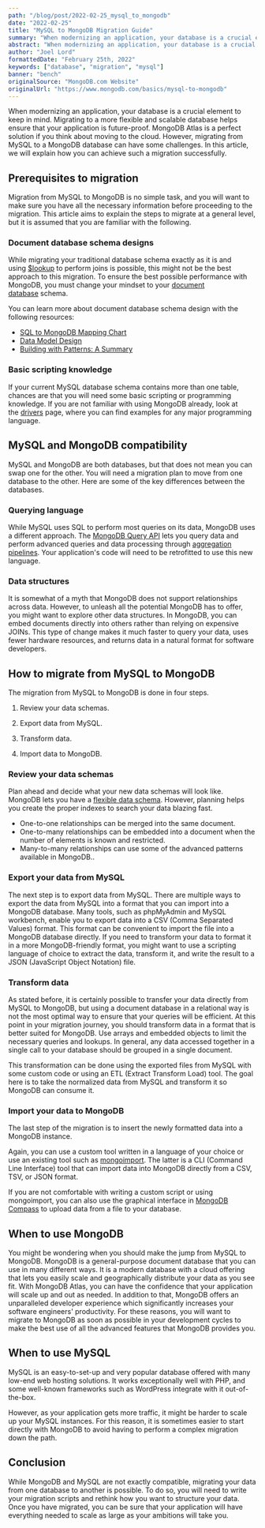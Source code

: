 ```yaml
---
path: "/blog/post/2022-02-25_mysql_to_mongodb"
date: "2022-02-25"
title: "MySQL to MongoDB Migration Guide"
summary: "When modernizing an application, your database is a crucial element to keep in mind. Migrating to a more flexible and scalable database helps ensure that your application is future-proof."
abstract: "When modernizing an application, your database is a crucial element to keep in mind. Migrating to a more flexible and scalable database helps ensure that your application is future-proof."
author: "Joel Lord"
formattedDate: "February 25th, 2022"
keywords: ["database", "migration", "mysql"]
banner: "bench"
originalSource: "MongoDB.com Website"
originalUrl: "https://www.mongodb.com/basics/mysql-to-mongodb"
---
```


When modernizing an application, your database is a crucial element to keep in mind. Migrating to a more flexible and scalable database helps ensure that your application is future-proof. MongoDB Atlas is a perfect solution if you think about moving to the cloud. However, migrating from MySQL to a MongoDB database can have some challenges. In this article, we will explain how you can achieve such a migration successfully.

Prerequisites to migration
--------------------------

Migration from MySQL to MongoDB is no simple task, and you will want to make sure you have all the necessary information before proceeding to the migration. This article aims to explain the steps to migrate at a general level, but it is assumed that you are familiar with the following.

### Document database schema designs

While migrating your traditional database schema exactly as it is and using [$lookup](https://docs.mongodb.com/manual/reference/operator/aggregation/lookup/) to perform joins is possible, this might not be the best approach to this migration. To ensure the best possible performance with MongoDB, you must change your mindset to your [document database](https://www.mongodb.com/document-databases) schema.

You can learn more about document database schema design with the following resources:

-   [SQL to MongoDB Mapping Chart](https://docs.mongodb.com/manual/reference/sql-comparison/)
-   [Data Model Design](https://docs.mongodb.com/manual/core/data-model-design/)
-   [Building with Patterns: A Summary](https://www.mongodb.com/blog/post/building-with-patterns-a-summary)

### Basic scripting knowledge

If your current MySQL database schema contains more than one table, chances are that you will need some basic scripting or programming knowledge. If you are not familiar with using MongoDB already, look at the [drivers](https://docs.mongodb.com/drivers/) page, where you can find examples for any major programming language.

MySQL and MongoDB compatibility
-------------------------------

MySQL and MongoDB are both databases, but that does not mean you can swap one for the other. You will need a migration plan to move from one database to the other. Here are some of the key differences between the databases.

### Querying language

While MySQL uses SQL to perform most queries on its data, MongoDB uses a different approach. The [MongoDB Query API](https://www.mongodb.com/mongodb-query-api) lets you query data and perform advanced queries and data processing through [aggregation pipelines](https://docs.mongodb.com/manual/core/aggregation-pipeline/). Your application's code will need to be retrofitted to use this new language.

### Data structures

It is somewhat of a myth that MongoDB does not support relationships across data. However, to unleash all the potential MongoDB has to offer, you might want to explore other data structures. In MongoDB, you can embed documents directly into others rather than relying on expensive JOINs. This type of change makes it much faster to query your data, uses fewer hardware resources, and returns data in a natural format for software developers.

How to migrate from MySQL to MongoDB
------------------------------------

The migration from MySQL to MongoDB is done in four steps.

1.  Review your data schemas.

2.  Export data from MySQL.

3.  Transform data.

4.  Import data to MongoDB.

### Review your data schemas

Plan ahead and decide what your new data schemas will look like. MongoDB lets you have a [flexible data schema](https://docs.mongodb.com/manual/data-modeling/). However, planning helps you create the proper indexes to search your data blazing fast.

-   One-to-one relationships can be merged into the same document.
-   One-to-many relationships can be embedded into a document when the number of elements is known and restricted.
-   Many-to-many relationships can use some of the advanced patterns available in MongoDB..

### Export your data from MySQL

The next step is to export data from MySQL. There are multiple ways to export the data from MySQL into a format that you can import into a MongoDB database. Many tools, such as phpMyAdmin and MySQL workbench, enable you to export data into a CSV (Comma Separated Values) format. This format can be convenient to import the file into a MongoDB database directly. If you need to transform your data to format it in a more MongoDB-friendly format, you might want to use a scripting language of choice to extract the data, transform it, and write the result to a JSON (JavaScript Object Notation) file.

### Transform data

As stated before, it is certainly possible to transfer your data directly from MySQL to MongoDB, but using a document database in a relational way is not the most optimal way to ensure that your queries will be efficient. At this point in your migration journey, you should transform data in a format that is better suited for MongoDB. Use arrays and embedded objects to limit the necessary queries and lookups. In general, any data accessed together in a single call to your database should be grouped in a single document.

This transformation can be done using the exported files from MySQL with some custom code or using an ETL (Extract Transform Load) tool. The goal here is to take the normalized data from MySQL and transform it so MongoDB can consume it.

### Import your data to MongoDB

The last step of the migration is to insert the newly formatted data into a MongoDB instance.

Again, you can use a custom tool written in a language of your choice or use an existing tool such as [mongoimport](https://docs.mongodb.com/database-tools/mongoimport/). The latter is a CLI (Command Line Interface) tool that can import data into MongoDB directly from a CSV, TSV, or JSON format.

If you are not comfortable with writing a custom script or using mongoimport, you can also use the graphical interface in [MongoDB Compass](https://docs.mongodb.com/compass/current/import-export/) to upload data from a file to your database.

When to use MongoDB
-------------------

You might be wondering when you should make the jump from MySQL to MongoDB. MongoDB is a general-purpose document database that you can use in many different ways. It is a modern database with a cloud offering that lets you easily scale and geographically distribute your data as you see fit. With MongoDB Atlas, you can have the confidence that your application will scale up and out as needed. In addition to that, MongoDB offers an unparalleled developer experience which significantly increases your software engineers' productivity. For these reasons, you will want to migrate to MongoDB as soon as possible in your development cycles to make the best use of all the advanced features that MongoDB provides you.

When to use MySQL
-----------------

MySQL is an easy-to-set-up and very popular database offered with many low-end web hosting solutions. It works exceptionally well with PHP, and some well-known frameworks such as WordPress integrate with it out-of-the-box.

However, as your application gets more traffic, it might be harder to scale up your MySQL instances. For this reason, it is sometimes easier to start directly with MongoDB to avoid having to perform a complex migration down the path.

Conclusion
----------

While MongoDB and MySQL are not exactly compatible, migrating your data from one database to another is possible. To do so, you will need to write your migration scripts and rethink how you want to structure your data. Once you have migrated, you can be sure that your application will have everything needed to scale as large as your ambitions will take you.